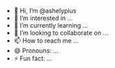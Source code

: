 - 👋 Hi, I’m @ashelyplus
- 👀 I’m interested in ...
- 🌱 I’m currently learning ...
- 💞️ I’m looking to collaborate on ...
- 📫 How to reach me ...
- 😄 Pronouns: ...
- ⚡ Fun fact: ...

<!---
ashelyplus/ashelyplus is a ✨ special ✨ repository because its `README.md` (this file) appears on your GitHub profile.
You can click the Preview link to take a look at your changes.
--->
